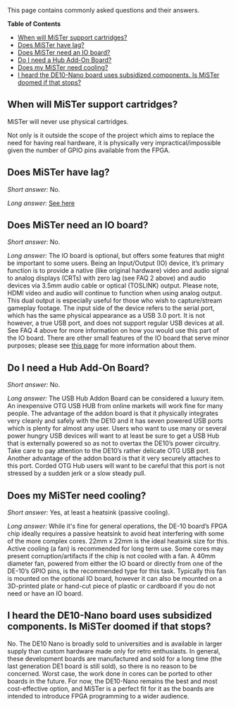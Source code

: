 This page contains commonly asked questions and their answers.

**Table of Contents**

- [When will MiSTer support cartridges?](#when-will-mister-support-cartridges-)
- [Does MiSTer have lag?](#does-mister-have-lag-)
- [Does MiSTer need an IO board?](#does-mister-need-an-io-board-)
- [Do I need a Hub Add-On Board?](#do-i-need-a-hub-add-on-board-)
- [Does my MiSTer need cooling?](#does-my-mister-need-cooling-)
- [I heard the DE10-Nano board uses subsidized components. Is MiSTer doomed if that stops?](#i-heard-the-de10-nano-board-uses-subsidized-components-is-mister-doomed-if-that-stops-)


##  When will MiSTer support cartridges?

MiSTer will never use physical cartridges. 

Not only is it outside the scope of the project which aims to replace the need for having real hardware, it is physically very impractical/impossible given the number of GPIO pins available from the FPGA.

## Does MiSTer have lag?

_Short answer:_ No.

_Long answer:_ [See here](lag-explained)

## Does MiSTer need an IO board?

_Short answer:_ No.

_Long answer:_ The IO board is optional, but offers some features that might be important to some users.  Being an Input/Output (IO) device, it’s primary function is to provide a native (like original hardware) video and audio signal to analog displays (CRTs) with zero lag (see FAQ 2 above) and audio devices via 3.5mm audio cable or optical (TOSLINK) output.  Please note, HDMI video and audio will continue to function when using analog output.  This dual output is especially useful for those who wish to capture/stream gameplay footage.  The input side of the device refers to the serial port, which has the same physical appearance as a USB 3.0 port.  It is not however, a true USB port, and does not support regular USB devices at all.  See FAQ 4 above for more information on how you would use this part of the IO board.  There are other small features of the IO board that serve minor purposes; please see [this page](IO-Board) for more information about them.

## Do I need a Hub Add-On Board?

_Short answer:_ No.

_Long answer:_ The USB Hub Addon Board can be considered a luxury item.  An inexpensive OTG USB HUB from online markets will work fine for many people.  The advantage of the addon board is that it physically integrates very cleanly and safely with the DE10 and it has seven powered USB ports which is plenty for almost any user.  Users who want to use many or several power hungry USB devices will want to at least be sure to get a USB Hub that is externally powered so as not to overtax the DE10’s power circuitry.  Take care to pay attention to the DE10’s rather delicate OTG USB port.  Another advantage of the addon board is that it very securely attaches to this port.  Corded OTG Hub users will want to be careful that this port is not stressed by a sudden jerk or a slow steady pull.

## Does my MiSTer need cooling?

_Short answer:_ Yes, at least a heatsink (passive cooling). 

_Long answer:_ While it's fine for general operations, the DE-10 board’s FPGA chip ideally requires a passive heatsink to avoid heat interfering with some of the more complex cores.  22mm x 22mm is the ideal heatsink size for this.  Active cooling (a fan) is recommended for long term use.  Some cores may present corruption/artifacts if the chip is not cooled with a fan.  A 40mm diameter fan, powered from either the IO board or directly from one of the DE-10’s GPIO pins, is the recommended type for this task.  Typically this fan is mounted on the optional IO board, however it can also be mounted on a 3D-printed plate or hand-cut piece of plastic or cardboard if you do not need or have an IO board.

## I heard the DE10-Nano board uses subsidized components. Is MiSTer doomed if that stops?

No. The DE10 Nano is broadly sold to universities and is available in larger supply than custom hardware made only for retro enthusiasts. In general, these development boards are manufactured and sold for a long time (the last generation DE1 board is still sold), so there is no reason to be concerned. Worst case, the work done in cores can be ported to other boards in the future. For now, the DE10-Nano remains the best and most cost-effective option, and MiSTer is a perfect fit for it as the boards are intended to introduce FPGA programming to a wider audience.



